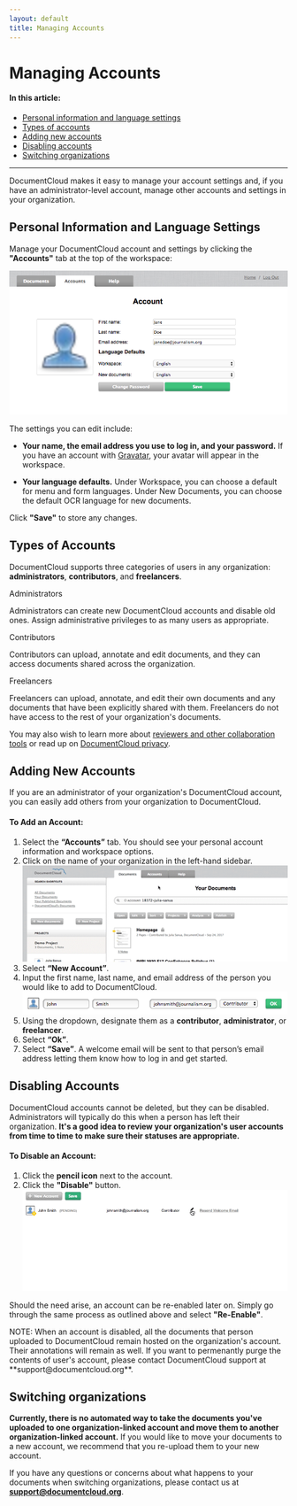 ```yaml
---
layout: default
title: Managing Accounts
---
```


# Managing Accounts

#### In this article:
* [Personal information and language settings](#personal-information-and-language-settings)
* [Types of accounts](#types-of-accounts)
* [Adding new accounts](#adding-new-accounts)
* [Disabling accounts](#disabling-accounts)
* [Switching organizations](#switching-organizations)
  
***

DocumentCloud makes it easy to manage your account settings and, if you have an administrator-level account, manage other accounts and settings in your organization.

## Personal Information and Language Settings
Manage your DocumentCloud account and settings by clicking the **"Accounts"** tab at the top of the workspace:

![Accounts](./images/managing_accounts/managing_accounts1.png)

The settings you can edit include: 

* **Your name, the email address you use to log in, and your password.** If you have an account with [Gravatar](https://en.gravatar.com), your avatar will appear in the workspace.

* **Your language defaults.** Under Workspace, you can choose a default for menu and form languages. Under New Documents, you can choose the default OCR language for new documents.

Click **"Save"** to store any changes.

## Types of Accounts

DocumentCloud supports three categories of users in any organization: **administrators**, **contributors**, and **freelancers**.
<p class="blue">Administrators</p>
Administrators can create new DocumentCloud accounts and disable old ones. Assign administrative privileges to as many users as appropriate.
<p class="red">Contributors</p>
Contributors can upload, annotate and edit documents, and they can access documents shared across the organization.
<p class="green">Freelancers</p>
Freelancers can upload, annotate, and edit their own documents and any documents that have been explicitly shared with them. Freelancers do not have access to the rest of your organization's documents.

You may also wish to learn more about [reviewers and other collaboration tools](collaboration.html) or read up on [DocumentCloud privacy](privacy.html).

## Adding New Accounts
If you are an administrator of your organization's DocumentCloud account, you can easily add others from your organization to DocumentCloud.

#### To Add an Account:

1. Select the **“Accounts”** tab. You should see your personal account information and workspace options.
2. Click on the name of your organization in the left-hand sidebar.
    ![Adding accounts 1](./images/managing_accounts/managing_accounts2.gif)
3. Select **“New Account”**.
4. Input the first name, last name, and email address of the person you would like to add to DocumentCloud.
    ![Adding accounts 2](./images/managing_accounts/managing_accounts3.png)
5. Using the dropdown, designate them as a **contributor**, **administrator**, or **freelancer**.
6. Select **“Ok”**. 
7. Select **“Save”**. A welcome email will be sent to that person’s email address letting them know how to log in and get started.

## Disabling Accounts

DocumentCloud accounts cannot be deleted, but they can be disabled. Administrators will typically do this when a person has left their organization. **It's a good idea to review your organization's user accounts from time to time to make sure their statuses are appropriate.**

#### To Disable an Account:


1. Click the **pencil icon** next to the account.
2. Click the **"Disable"** button.
    ![Disable account](./images/managing_accounts/managing_accounts4.gif)

Should the need arise, an account can be re-enabled later on. Simply go through the same process as outlined above and select **"Re-Enable"**.

<p class="note">NOTE: When an account is disabled, all the documents that person uploaded to DocumentCloud remain hosted on the organization's account. Their annotations will remain as well. If you want to permenantly purge the contents of user's account, please contact DocumentCloud support at **support@documentcloud.org**.</p>

## Switching organizations

**Currently, there is no automated way to take the documents you've uploaded to one organization-linked account and move them to another organization-linked account.** If you would like to move your documents to a new account, we recommend that you re-upload them to your new account.

If you have any questions or concerns about what happens to your documents when switching organizations, please contact us at **support@documentcloud.org**.

